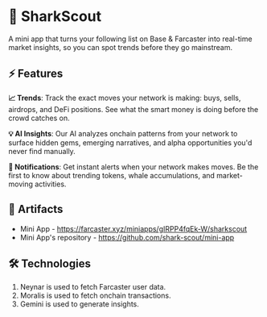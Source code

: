# 🦈 SharkScout

A mini app that turns your following list on Base & Farcaster into real-time market insights, so you can spot trends before they go mainstream.

## ⚡ Features

**📈 Trends**: Track the exact moves your network is making: buys, sells, airdrops, and DeFi positions. See what the smart money is doing before the crowd catches on.

**💡 AI Insights**: Our AI analyzes onchain patterns from your network to surface hidden gems, emerging narratives, and alpha opportunities you'd never find manually.

**🔔 Notifications**: Get instant alerts when your network makes moves. Be the first to know about trending tokens, whale accumulations, and market-moving activities.

## 🔗 Artifacts

- Mini App - https://farcaster.xyz/miniapps/gIRPP4fqEk-W/sharkscout
- Mini App's repository - https://github.com/shark-scout/mini-app

## 🛠️ Technologies

1. Neynar is used to fetch Farcaster user data.
2. Moralis is used to fetch onchain transactions.
3. Gemini is used to generate insights.
